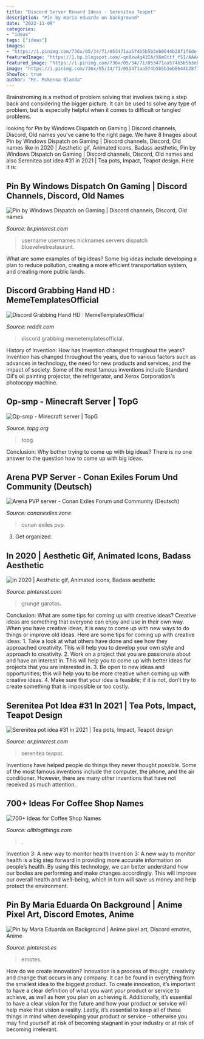 ```yaml
---
title: "Discord Server Reward Ideas - Serenitea Teapot"
description: "Pin by maria eduarda on background"
date: "2022-11-09"
categories:
- "ideas"
tags: ["ideas"]
images:
- "https://i.pinimg.com/736x/05/34/71/053471aa574b5b5b3eb0644b28f1f6de.jpg"
featuredImage: "https://1.bp.blogspot.com/-qn0xw4g43IA/X6mGttf_fSI/AAAAAAAAZsE/GGV4sBZWV0UHzN_KRqRYLywkFYow10h7gCLcBGAsYHQ/s16000/12.jpg"
featured_image: "https://i.pinimg.com/736x/05/34/71/053471aa574b5b5b3eb0644b28f1f6de.jpg"
image: "https://i.pinimg.com/736x/05/34/71/053471aa574b5b5b3eb0644b28f1f6de.jpg"
ShowToc: true
author: "Mr. Mckenna Blanda"
---
```



Brainstroming is a method of problem solving that involves taking a step back and considering the bigger picture. It can be used to solve any type of problem, but is especially helpful when it comes to difficult or tangled problems.

	

		
looking for Pin by Windows Dispatch on Gaming | Discord channels, Discord, Old names you've came to the right page. We have 8 Images about Pin by Windows Dispatch on Gaming | Discord channels, Discord, Old names like in 2020 | Aesthetic gif, Animated icons, Badass aesthetic, Pin by Windows Dispatch on Gaming | Discord channels, Discord, Old names and also Serenitea pot idea #31 in 2021 | Tea pots, Impact, Teapot design. Here it is:
		
    
## Pin By Windows Dispatch On Gaming | Discord Channels, Discord, Old Names

<img loading=lazy src="https://i.pinimg.com/736x/05/34/71/053471aa574b5b5b3eb0644b28f1f6de.jpg" onerror="this.onerror=null;this.src='https://tse1.mm.bing.net/th?id=OIP.lEhT0vCRKf_ueMpv9t3WsgHaFF&amp;pid=15.1';" alt="Pin by Windows Dispatch on Gaming | Discord channels, Discord, Old names">

_Source: br.pinterest.com_

>username usernames nicknames servers dispatch bluevelvetrestaurant. 

	

What are some examples of big ideas?
Some big ideas include developing a plan to reduce pollution, creating a more efficient transportation system, and creating more public lands.

    
## Discord Grabbing Hand HD : MemeTemplatesOfficial

<img loading=lazy src="https://i.imgur.com/eKpKcR3.png" onerror="this.onerror=null;this.src='https://tse4.mm.bing.net/th?id=OIP.aBaQRJFm7kO_60tdo_ZmKQHaG2&amp;pid=15.1';" alt="Discord Grabbing Hand HD : MemeTemplatesOfficial">

_Source: reddit.com_

>discord grabbing memetemplatesofficial. 

	

History of Invention: How has Invention changed throughout the years?
Invention has changed throughout the years, due to various factors such as advances in technology, the need for new products and services, and the impact of society. Some of the most famous inventions include Standard Oil's oil painting projector, the refrigerator, and Xerox Corporation's photocopy machine.

    
## Op-smp - Minecraft Server | TopG

<img loading=lazy src="https://topg.org/gallery/531220/42161.png" onerror="this.onerror=null;this.src='https://tse4.mm.bing.net/th?id=OIP.5fv69H80As45klux_u2ndwHaD7&amp;pid=15.1';" alt="Op-smp - Minecraft server | TopG">

_Source: topg.org_

>topg. 

	

Conclusion: Why bother trying to come up with big ideas?
There is no one answer to the question how to come up with big ideas.

    
## Arena PVP Server - Conan Exiles Forum Und Community (Deutsch)

<img loading=lazy src="https://conanexiles.zone/community/gallery/userImages/de/93-dec5cdb2-large.jpg" onerror="this.onerror=null;this.src='https://tse1.mm.bing.net/th?id=OIP.GF1Qqj9qVQgAGnrmAbEaNQHaEK&amp;pid=15.1';" alt="Arena PVP server - Conan Exiles Forum und Community (Deutsch)">

_Source: conanexiles.zone_

>conan exiles pvp. 

	

3. Get organized.

    
## In 2020 | Aesthetic Gif, Animated Icons, Badass Aesthetic

<img loading=lazy src="https://i.pinimg.com/736x/f9/1f/22/f91f225fa67e58afbe5abd4c57777305.jpg" onerror="this.onerror=null;this.src='https://tse2.mm.bing.net/th?id=OIP.djucXJEZK3kkvMSJMpqGgAAAAA&amp;pid=15.1';" alt="in 2020 | Aesthetic gif, Animated icons, Badass aesthetic">

_Source: pinterest.com_

>grunge garotas. 

	

Conclusion: What are some tips for coming up with creative ideas?
Creative ideas are something that everyone can enjoy and use in their own way. When you have creative ideas, it is easy to come up with new ways to do things or improve old ideas. Here are some tips for coming up with creative ideas: 1. Take a look at what others have done and see how they approached creativity. This will help you to develop your own style and approach to creativity. 2. Work on a project that you are passionate about and have an interest in. This will help you to come up with better ideas for projects that you are interested in. 3. Be open to new ideas and opportunities; this will help you to be more creative when coming up with creative ideas. 4. Make sure that your idea is feasible; if it is not, don’t try to create something that is impossible or too costly. 
    
## Serenitea Pot Idea #31 In 2021 | Tea Pots, Impact, Teapot Design

<img loading=lazy src="https://i.pinimg.com/736x/d9/11/2c/d9112c8a388451d940f49e744b165723.jpg" onerror="this.onerror=null;this.src='https://tse1.mm.bing.net/th?id=OIP.IXB3z-wA0B02ChoDxxVX7gHaEK&amp;pid=15.1';" alt="Serenitea pot idea #31 in 2021 | Tea pots, Impact, Teapot design">

_Source: ar.pinterest.com_

>serenitea teapot. 

	

Inventions have helped people do things they never thought possible. Some of the most famous inventions include the computer, the phone, and the air conditioner. However, there are many other inventions that have not received as much attention.

    
## 700+ Ideas For Coffee Shop Names

<img loading=lazy src="https://1.bp.blogspot.com/-qn0xw4g43IA/X6mGttf_fSI/AAAAAAAAZsE/GGV4sBZWV0UHzN_KRqRYLywkFYow10h7gCLcBGAsYHQ/s16000/12.jpg" onerror="this.onerror=null;this.src='https://tse4.mm.bing.net/th?id=OIP.Jn88uT10yEZT9S5u1nhVPwHaRO&amp;pid=15.1';" alt="700+ Ideas for Coffee Shop Names">

_Source: allblogthings.com_

>. 

	

Invention 3: A new way to monitor health
Invention 3: A new way to monitor health is a big step forward in providing more accurate information on people’s health. By using this technology, we can better understand how our bodies are performing and make changes accordingly. This will improve our overall health and well-being, which in turn will save us money and help protect the environment.

    
## Pin By Maria Eduarda On Background | Anime Pixel Art, Discord Emotes, Anime

<img loading=lazy src="https://i.pinimg.com/736x/c6/8b/3c/c68b3c3bf0289912807032d4f7b9adad.jpg" onerror="this.onerror=null;this.src='https://tse1.mm.bing.net/th?id=OIP.Yk5HmwNi7UybOT0LCYrw7wHaHc&amp;pid=15.1';" alt="Pin by Maria Eduarda on Background | Anime pixel art, Discord emotes, Anime">

_Source: pinterest.es_

>emotes. 

	

How do we create innovation?
Innovation is a process of thought, creativity and change that occurs in any company. It can be found in everything from the smallest idea to the biggest product. To create innovation, it’s important to have a clear definition of what you want your product or service to achieve, as well as how you plan on achieving it. Additionally, it’s essential to have a clear vision for the future and how your product or service will help make that vision a reality. Lastly, it’s essential to keep all of these things in mind when developing your product or service – otherwise you may find yourself at risk of becoming stagnant in your industry or at risk of becoming irrelevant.

